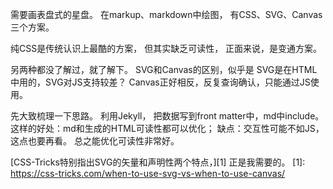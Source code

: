 需要画表盘式的星盘。
在markup、markdown中绘图，
有CSS、SVG、Canvas三个方案。

纯CSS是传统认识上最酷的方案，
但其实缺乏可读性，
正面来说，是变通方案。

另两种都没了解过，就了解下。
SVG和Canvas的区别，似乎是
SVG是在HTML中用的，SVG对JS支持较差？
Canvas正好相反，反复查询确认，只能通过JS使用。

先大致梳理一下思路。
利用Jekyll，
把数据写到front matter中，md中include。
这样的好处：md和生成的HTML可读性都可以优化；
缺点：交互性可能不如JS，这点也要再看。
总之能优化可读性非常好。

[CSS-Tricks特别指出SVG的矢量和声明性两个特点，][1]
正是我需要的。
[1]: https://css-tricks.com/when-to-use-svg-vs-when-to-use-canvas/
